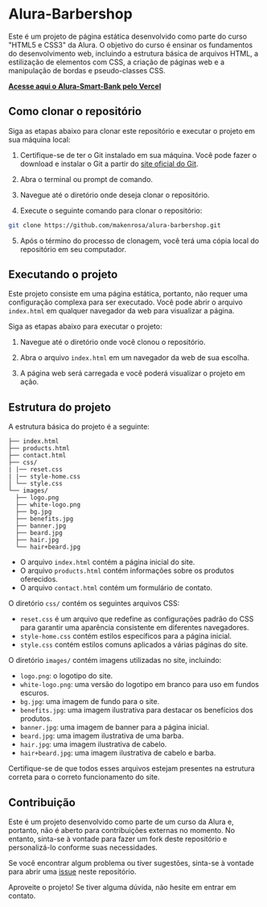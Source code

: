 # Alura-Barbershop

Este é um projeto de página estática desenvolvido como parte do curso "HTML5 e CSS3" da Alura. O objetivo do curso é ensinar os fundamentos do desenvolvimento web, incluindo a estrutura básica de arquivos HTML, a estilização de elementos com CSS, a criação de páginas web e a manipulação de bordas e pseudo-classes CSS.

**[Acesse aqui o Alura-Smart-Bank pelo Vercel](https://alura-smart-bank-tau.vercel.app/)**

## Como clonar o repositório

Siga as etapas abaixo para clonar este repositório e executar o projeto em sua máquina local:

1. Certifique-se de ter o Git instalado em sua máquina. Você pode fazer o download e instalar o Git a partir do [site oficial do Git](https://git-scm.com/).

2. Abra o terminal ou prompt de comando.

3. Navegue até o diretório onde deseja clonar o repositório.

4. Execute o seguinte comando para clonar o repositório:

```bash
git clone https://github.com/makenrosa/alura-barbershop.git
```

5. Após o término do processo de clonagem, você terá uma cópia local do repositório em seu computador.

## Executando o projeto

Este projeto consiste em uma página estática, portanto, não requer uma configuração complexa para ser executado. Você pode abrir o arquivo `index.html` em qualquer navegador da web para visualizar a página.

Siga as etapas abaixo para executar o projeto:

1. Navegue até o diretório onde você clonou o repositório.

2. Abra o arquivo `index.html` em um navegador da web de sua escolha.

3. A página web será carregada e você poderá visualizar o projeto em ação.

## Estrutura do projeto

A estrutura básica do projeto é a seguinte:

```Alura-Barbershop/
├── index.html
├── products.html
├── contact.html
├── css/
| |── reset.css
| |── style-home.css
│ └── style.css
└── images/
  ├── logo.png
  ├── white-logo.png
  ├── bg.jpg
  ├── benefits.jpg
  ├── banner.jpg
  ├── beard.jpg
  ├── hair.jpg
  └── hair+beard.jpg

```


- O arquivo `index.html` contém a página inicial do site.
- O arquivo `products.html` contém informações sobre os produtos oferecidos.
- O arquivo `contact.html` contém um formulário de contato.

O diretório `css/` contém os seguintes arquivos CSS:
- `reset.css` é um arquivo que redefine as configurações padrão do CSS para garantir uma aparência consistente em diferentes navegadores.
- `style-home.css` contém estilos específicos para a página inicial.
- `style.css` contém estilos comuns aplicados a várias páginas do site.

O diretório `images/` contém imagens utilizadas no site, incluindo:
- `logo.png`: o logotipo do site.
- `white-logo.png`: uma versão do logotipo em branco para uso em fundos escuros.
- `bg.jpg`: uma imagem de fundo para o site.
- `benefits.jpg`: uma imagem ilustrativa para destacar os benefícios dos produtos.
- `banner.jpg`: uma imagem de banner para a página inicial.
- `beard.jpg`: uma imagem ilustrativa de uma barba.
- `hair.jpg`: uma imagem ilustrativa de cabelo.
- `hair+beard.jpg`: uma imagem ilustrativa de cabelo e barba.

Certifique-se de que todos esses arquivos estejam presentes na estrutura correta para o correto funcionamento do site.

## Contribuição

Este é um projeto desenvolvido como parte de um curso da Alura e, portanto, não é aberto para contribuições externas no momento. No entanto, sinta-se à vontade para fazer um fork deste repositório e personalizá-lo conforme suas necessidades.

Se você encontrar algum problema ou tiver sugestões, sinta-se à vontade para abrir uma [issue](https://github.com/makenrosa/alura-barbershop/issues) neste repositório.

Aproveite o projeto! Se tiver alguma dúvida, não hesite em entrar em contato.
